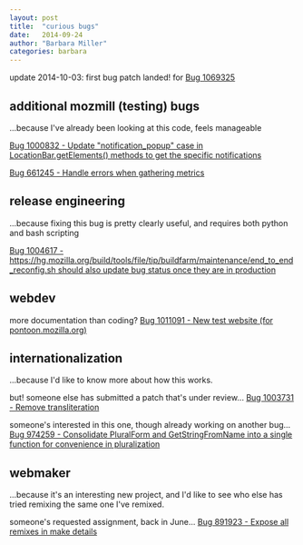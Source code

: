 ```yaml
---
layout: post
title:  "curious bugs"
date:   2014-09-24
author: "Barbara Miller"
categories: barbara
---
```


update 2014-10-03: first bug patch landed! for [Bug 1069325](https://bugzilla.mozilla.org/show_bug.cgi?id=1069325)

additional mozmill (testing) bugs
---------------------------------
...because I've already been looking at this code, feels manageable

[Bug 1000832 - Update "notification_popup" case in LocationBar.getElements() methods to get the specific notifications](https://bugzilla.mozilla.org/show_bug.cgi?id=1000832)

[Bug 661245 - Handle errors when gathering metrics](https://bugzilla.mozilla.org/show_bug.cgi?id=661245)

release engineering
-------------------

...because fixing this bug is pretty clearly useful, and requires both python and bash scripting

[Bug 1004617 - https://hg.mozilla.org/build/tools/file/tip/buildfarm/maintenance/end_to_end_reconfig.sh should also update bug status once they are in production](https://bugzilla.mozilla.org/show_bug.cgi?id=1004617)

webdev 
------

more documentation than coding? [Bug 1011091 - New test website (for pontoon.mozilla.org)](https://bugzilla.mozilla.org/show_bug.cgi?id=1011091)

internationalization
--------------------

...because I'd like to know more about how this works.

but! someone else has submitted a patch that's under review... [Bug 1003731 - Remove transliteration](https://bugzilla.mozilla.org/show_bug.cgi?id=1003731)

someone's interested in this one, though already working on another bug... [Bug 974259 - Consolidate PluralForm and GetStringFromName into a single function for convenience in pluralization](https://bugzilla.mozilla.org/show_bug.cgi?id=974259)


webmaker
--------

...because it's an interesting new project, and I'd like to see who else has tried remixing the same one I've remixed.

someone's requested assignment, back in June... [Bug 891923 - Expose all remixes in make details](https://bugzilla.mozilla.org/show_bug.cgi?id=891923)
